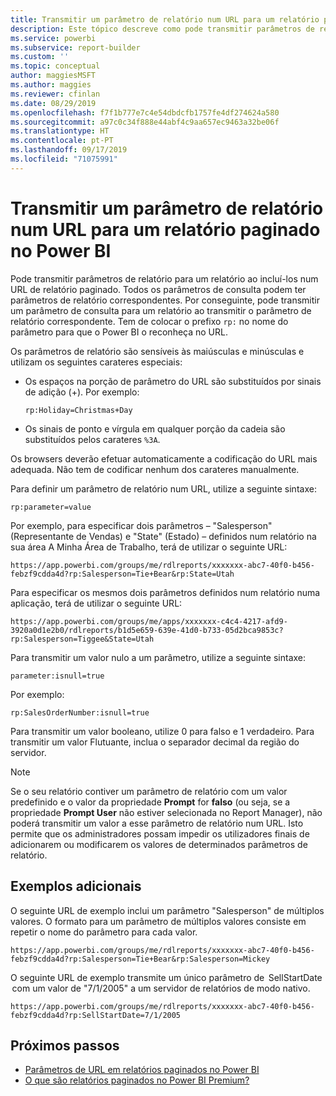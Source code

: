 ```yaml
---
title: Transmitir um parâmetro de relatório num URL para um relatório paginado – Power BI Report Builder
description: Este tópico descreve como pode transmitir parâmetros de relatório para um relatório ao incluí-los num URL de relatório paginado.
ms.service: powerbi
ms.subservice: report-builder
ms.custom: ''
ms.topic: conceptual
author: maggiesMSFT
ms.author: maggies
ms.reviewer: cfinlan
ms.date: 08/29/2019
ms.openlocfilehash: f7f1b777e7c4e54dbdcfb1757fe4df274624a580
ms.sourcegitcommit: a97c0c34f888e44abf4c9aa657ec9463a32be06f
ms.translationtype: HT
ms.contentlocale: pt-PT
ms.lasthandoff: 09/17/2019
ms.locfileid: "71075991"
---
```

# <a name="pass-a-report-parameter-in-a-url-for-a-paginated-report-in-power-bi"></a>Transmitir um parâmetro de relatório num URL para um relatório paginado no Power BI 

Pode transmitir parâmetros de relatório para um relatório ao incluí-los num URL de relatório paginado. Todos os parâmetros de consulta podem ter parâmetros de relatório correspondentes. Por conseguinte, pode transmitir um parâmetro de consulta para um relatório ao transmitir o parâmetro de relatório correspondente. Tem de colocar o prefixo `rp:` no nome do parâmetro para que o Power BI o reconheça no URL. 

Os parâmetros de relatório são sensíveis às maiúsculas e minúsculas e utilizam os seguintes carateres especiais: 

- Os espaços na porção de parâmetro do URL são substituídos por sinais de adição (+).  Por exemplo: 

    ```rp:Holiday=Christmas+Day```

- Os sinais de ponto e vírgula em qualquer porção da cadeia são substituídos pelos carateres `%3A`.

Os browsers deverão efetuar automaticamente a codificação do URL mais adequada. Não tem de codificar nenhum dos carateres manualmente. 

Para definir um parâmetro de relatório num URL, utilize a seguinte sintaxe: 

```
rp:parameter=value
```

Por exemplo, para especificar dois parâmetros – "Salesperson" (Representante de Vendas) e "State" (Estado) – definidos num relatório na sua área A Minha Área de Trabalho, terá de utilizar o seguinte URL: 

```
https://app.powerbi.com/groups/me/rdlreports/xxxxxxx-abc7-40f0-b456-febzf9cdda4d?rp:Salesperson=Tie+Bear&rp:State=Utah 
```

Para especificar os mesmos dois parâmetros definidos num relatório numa aplicação, terá de utilizar o seguinte URL: 

```
https://app.powerbi.com/groups/me/apps/xxxxxxx-c4c4-4217-afd9-3920a0d1e2b0/rdlreports/b1d5e659-639e-41d0-b733-05d2bca9853c?rp:Salesperson=Tiggee&State=Utah 
```

Para transmitir um valor nulo a um parâmetro, utilize a seguinte sintaxe: 

```
parameter:isnull=true
```

Por exemplo:

```
rp:SalesOrderNumber:isnull=true
```

Para transmitir um valor booleano, utilize 0 para falso e 1 verdadeiro. Para transmitir um valor Flutuante, inclua o separador decimal da região do servidor.

> [!NOTE]
> Se o seu relatório contiver um parâmetro de relatório com um valor predefinido e o valor da propriedade **Prompt** for **falso** (ou seja, se a propriedade **Prompt User** não estiver selecionada no Report Manager), não poderá transmitir um valor a esse parâmetro de relatório num URL. Isto permite que os administradores possam impedir os utilizadores finais de adicionarem ou modificarem os valores de determinados parâmetros de relatório.

## <a name="additional-examples"></a>Exemplos adicionais 

O seguinte URL de exemplo inclui um parâmetro "Salesperson" de múltiplos valores. O formato para um parâmetro de múltiplos valores consiste em repetir o nome do parâmetro para cada valor. 

```
https://app.powerbi.com/groups/me/rdlreports/xxxxxxx-abc7-40f0-b456-febzf9cdda4d?rp:Salesperson=Tie+Bear&rp:Salesperson=Mickey 
```

O seguinte URL de exemplo transmite um único parâmetro de  SellStartDate  com um valor de "7/1/2005" a um servidor de relatórios de modo nativo.

```
https://app.powerbi.com/groups/me/rdlreports/xxxxxxx-abc7-40f0-b456-febzf9cdda4d?rp:SellStartDate=7/1/2005
```

## <a name="next-steps"></a>Próximos passos

- [Parâmetros de URL em relatórios paginados no Power BI](report-builder-url-parameters.md)
- [O que são relatórios paginados no Power BI Premium?](paginated-reports-report-builder-power-bi.md)
